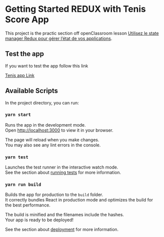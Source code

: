 # Getting Started REDUX with Tenis Score App

This project is the practic section off openClassroom lesson [Utilisez le state manager Redux pour gérer l’état de vos applications](https://openclassrooms.com/fr/courses/7150626-utilisez-le-state-manager-redux-pour-gerer-l-etat-de-vos-applications).

## Test the app

If you want to test the app follow this link

[Tenis app Link](https://hermannleboss.github.io/tennis-score/build/)

## Available Scripts

In the project directory, you can run:

### `yarn start`

Runs the app in the development mode.\
Open [http://localhost:3000](http://localhost:3000) to view it in your browser.

The page will reload when you make changes.\
You may also see any lint errors in the console.

### `yarn test`

Launches the test runner in the interactive watch mode.\
See the section about [running tests](https://facebook.github.io/create-react-app/docs/running-tests) for more information.

### `yarn run build`

Builds the app for production to the `build` folder.\
It correctly bundles React in production mode and optimizes the build for the best performance.

The build is minified and the filenames include the hashes.\
Your app is ready to be deployed!

See the section about [deployment](https://facebook.github.io/create-react-app/docs/deployment) for more information.
